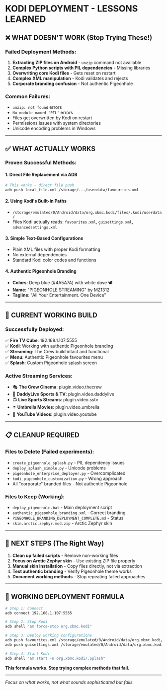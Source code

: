 # KODI DEPLOYMENT - LESSONS LEARNED

## ❌ **WHAT DOESN'T WORK (Stop Trying These!)**

### Failed Deployment Methods:
1. **Extracting ZIP files on Android** - `unzip` command not available
2. **Complex Python scripts with PIL dependencies** - Missing libraries
3. **Overwriting core Kodi files** - Gets reset on restart
4. **Complex XML manipulation** - Kodi validates and rejects
5. **Corporate branding confusion** - Not authentic Pigeonhole

### Common Failures:
- `unzip: not found` errors
- `No module named 'PIL'` errors  
- Files get overwritten by Kodi on restart
- Permissions issues with system directories
- Unicode encoding problems in Windows

---

## ✅ **WHAT ACTUALLY WORKS**

### Proven Successful Methods:

#### 1. **Direct File Replacement via ADB**
```bash
# This works - direct file push
adb push local_file.xml /storage/.../userdata/favourites.xml
```

#### 2. **Using Kodi's Built-in Paths**
- `/storage/emulated/0/Android/data/org.xbmc.kodi/files/.kodi/userdata/`
- Files Kodi actually reads: `favourites.xml`, `guisettings.xml`, `advancedsettings.xml`

#### 3. **Simple Text-Based Configurations**
- Plain XML files with proper Kodi formatting
- No external dependencies
- Standard Kodi color codes and functions

#### 4. **Authentic Pigeonhole Branding**
- **Colors**: Deep blue (#4A5A7A) with white dove 🕊️
- **Name**: "PIGEONHOLE STREAMING" by MZ1312
- **Tagline**: "All Your Entertainment. One Device"

---

## 🎯 **CURRENT WORKING BUILD**

### Successfully Deployed:
✅ **Fire TV Cube**: 192.168.1.107:5555  
✅ **Kodi**: Working with authentic Pigeonhole branding  
✅ **Streaming**: The Crew build intact and functional  
✅ **Menu**: Authentic Pigeonhole favourites menu  
✅ **Splash**: Custom Pigeonhole splash screen  

### Active Streaming Services:
- 🎭 **The Crew Cinema**: plugin.video.thecrew
- 🏈 **DaddyLive Sports & TV**: plugin.video.daddylive  
- 📺 **Live Sports Streams**: plugin.video.sstv
- ☂️ **Umbrella Movies**: plugin.video.umbrella
- 🔴 **YouTube Videos**: plugin.video.youtube

---

## 📋 **CLEANUP REQUIRED**

### Files to Delete (Failed experiments):
- `create_pigeonhole_splash.py` - PIL dependency issues
- `deploy_splash_simple.py` - Unicode problems
- `pigeonhole_enterprise_deployer.py` - Overcomplicated
- `kodi_pigeonhole_customization.py` - Wrong approach
- All "corporate" branded files - Not authentic Pigeonhole

### Files to Keep (Working):
- `deploy_pigeonhole.bat` - Main deployment script
- `authentic_pigeonhole_branding.xml` - Correct branding
- `PIGEONHOLE_BRANDING_DEPLOYMENT_COMPLETE.md` - Status
- `skin.arctic.zephyr.mod.zip` - Arctic Zephyr skin

---

## 🚀 **NEXT STEPS (The Right Way)**

1. **Clean up failed scripts** - Remove non-working files
2. **Focus on Arctic Zephyr skin** - Use existing ZIP file properly
3. **Manual skin installation** - Copy files directly, not via extraction
4. **Test authentic branding** - Verify Pigeonhole theme works
5. **Document working methods** - Stop repeating failed approaches

---

## 🎯 **WORKING DEPLOYMENT FORMULA**

```bash
# Step 1: Connect
adb connect 192.168.1.107:5555

# Step 2: Stop Kodi  
adb shell "am force-stop org.xbmc.kodi"

# Step 3: Deploy working configurations
adb push favourites.xml /storage/emulated/0/Android/data/org.xbmc.kodi/files/.kodi/userdata/
adb push guisettings.xml /storage/emulated/0/Android/data/org.xbmc.kodi/files/.kodi/userdata/

# Step 4: Start Kodi
adb shell "am start -n org.xbmc.kodi/.Splash"
```

**This formula works. Stop trying complex methods that fail.**

---

*Focus on what works, not what sounds sophisticated but fails.*
